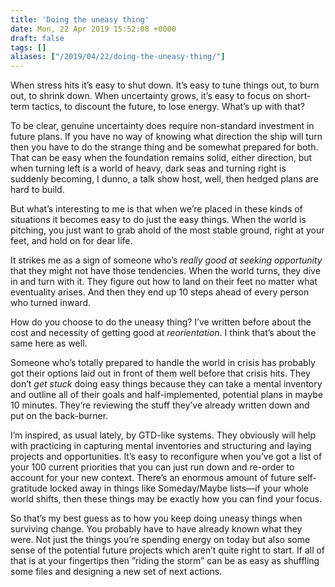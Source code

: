 ```yaml
---
title: 'Doing the uneasy thing'
date: Mon, 22 Apr 2019 15:52:08 +0000
draft: false
tags: []
aliases: ["/2019/04/22/doing-the-uneasy-thing/"]
---
```


When stress hits it’s easy to shut down. It’s easy to tune things out, to burn out, to shrink down. When uncertainty grows, it’s easy to focus on short-term tactics, to discount the future, to lose energy. What’s up with that?

To be clear, genuine uncertainty does require non-standard investment in future plans. If you have no way of knowing what direction the ship will turn then you have to do the strange thing and be somewhat prepared for both. That can be easy when the foundation remains solid, either direction, but when turning left is a world of heavy, dark seas and turning right is suddenly becoming, I dunno, a talk show host, well, then hedged plans are hard to build.

But what’s interesting to me is that when we’re placed in these kinds of situations it becomes easy to do just the easy things. When the world is pitching, you just want to grab ahold of the most stable ground, right at your feet, and hold on for dear life.

It strikes me as a sign of someone who’s _really good at seeking opportunity_ that they might not have those tendencies. When the world turns, they dive in and turn with it. They figure out how to land on their feet no matter what eventuality arises. And then they end up 10 steps ahead of every person who turned inward.

How do you choose to do the uneasy thing? I’ve written before about the cost and necessity of getting good at _reorientation_. I think that’s about the same here as well.

Someone who’s totally prepared to handle the world in crisis has probably got their options laid out in front of them well before that crisis hits. They don’t _get stuck_ doing easy things because they can take a mental inventory and outline all of their goals and half-implemented, potential plans in maybe 10 minutes. They’re reviewing the stuff they’ve already written down and put on the back-burner.

I’m inspired, as usual lately, by GTD-like systems. They obviously will help with practicing in capturing mental inventories and structuring and laying projects and opportunities. It’s easy to reconfigure when you’ve got a list of your 100 current priorities that you can just run down and re-order to account for your new context. There’s an enormous amount of future self-gratitude locked away in things like Someday/Maybe lists—if your whole world shifts, then these things may be exactly how you can find your focus.

So that’s my best guess as to how you keep doing uneasy things when surviving change. You probably have to have already known what they were. Not just the things you’re spending energy on today but also some sense of the potential future projects which aren’t quite right to start. If all of that is at your fingertips then ”riding the storm” can be as easy as shuffling some files and designing a new set of next actions.